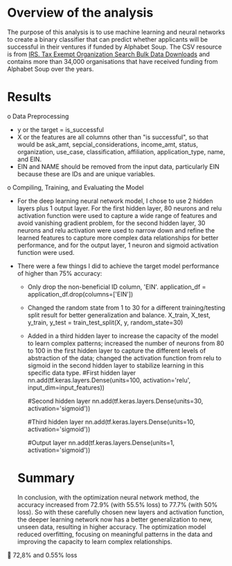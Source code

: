 # Overview of the analysis
The purpose of this analysis is to use machine learning and neural networks to create a binary classifier that can predict whether applicants will be successful in their ventures if funded by Alphabet Soup. The CSV resource is from [IRS. Tax Exempt Organization Search Bulk Data Downloads](https://www.irs.gov/charities-non-profits/tax-exempt-organization-search-bulk-data-downloads) and contains more than 34,000 organisations that have received funding from Alphabet Soup over the years.

# Results
o	Data Preprocessing
* y or the target = is_successful
* X or the features are all columns other than "is successful", so that would be ask_amt, sepcial_considerations, income_amt, status, organization, use_case, classification, affiliation, application_type, name, and EIN.
* EIN and NAME should be removed from the input data, particularly EIN because these are IDs and are unique variables.
  
o	Compiling, Training, and Evaluating the Model
* For the deep learning neural network model, I chose to use 2 hidden layers plus 1 output layer. For the first hidden layer, 80 neurons and relu activation function were used to capture a wide range of features and avoid vanishing gradient problem, for the second hidden layer, 30 neurons and relu activation were used to narrow down and refine the learned features to capture more complex data relationships for better performance, and for the output layer, 1 neuron and sigmoid activation function were used.
* There were a few things I did to achieve the target model performance of higher than 75% accuracy:
  * Only drop the non-beneficial ID column, 'EIN'.
    application_df = application_df.drop(columns=['EIN'])
  * Changed the random state from 1 to 30 for a different training/testing split result for better generalization and balance.
    X_train, X_test, y_train, y_test = train_test_split(X, y, random_state=30)
  * Added in a third hidden layer to increase the capacity of the model to learn complex patterns; increased the number of neurons from 80 to 100 in the first hidden layer to capture     the different levels of abstraction of the data; changed the activation function from relu to sigmoid in the second hidden layer to stabilize learning in this specific data type.
    #First hidden layer
    nn.add(tf.keras.layers.Dense(units=100, activation='relu', input_dim=input_features))
    
    #Second hidden layer
    nn.add(tf.keras.layers.Dense(units=30, activation='sigmoid'))

    #Third hidden layer
    nn.add(tf.keras.layers.Dense(units=10, activation='sigmoid'))

    #Output layer
    nn.add(tf.keras.layers.Dense(units=1, activation='sigmoid'))

  # Summary
  In conclusion, with the optimization neural network method, the accuracy increased from 72.9% (with 55.5% loss) to 77.7% (with 50% loss). So with these carefully chosen new layers    and activation function, the deeper learning network now has a better generalization to new, unseen data, resulting in higher accuracy. The optimization model reduced overfitting,    focusing on meaningful patterns in the data and improving the capacity to learn complex relationships.



  
	72,8% and 0.55% loss


